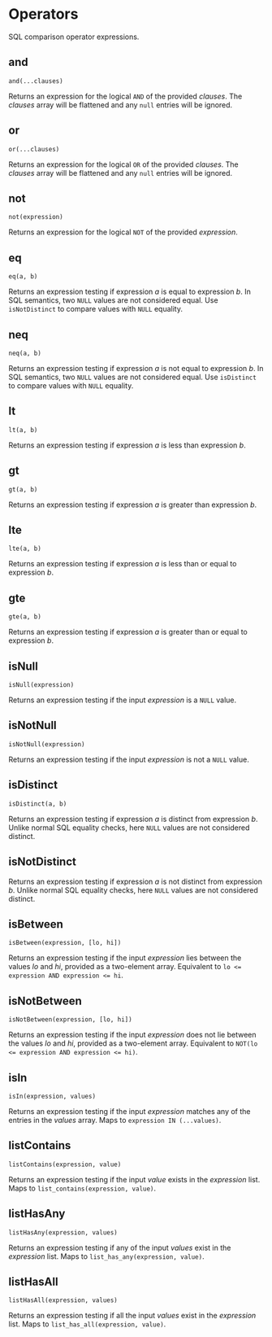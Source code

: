 # Operators

SQL comparison operator expressions.

## and

`and(...clauses)`

Returns an expression for the logical `AND` of the provided _clauses_.
The _clauses_ array will be flattened and any `null` entries will be ignored.

## or

`or(...clauses)`

Returns an expression for the logical `OR` of the provided _clauses_.
The _clauses_ array will be flattened and any `null` entries will be ignored.

## not

`not(expression)`

Returns an expression for the logical `NOT` of the provided _expression_.

## eq

`eq(a, b)`

Returns an expression testing if expression _a_ is equal to expression _b_.
In SQL semantics, two `NULL` values are not considered equal.
Use `isNotDistinct` to compare values with `NULL` equality.

## neq

`neq(a, b)`

Returns an expression testing if expression _a_ is not equal to expression _b_.
In SQL semantics, two `NULL` values are not considered equal.
Use `isDistinct` to compare values with `NULL` equality.

## lt

`lt(a, b)`

Returns an expression testing if expression _a_ is less than expression _b_.

## gt

`gt(a, b)`

Returns an expression testing if expression _a_ is greater than expression _b_.

## lte

`lte(a, b)`

Returns an expression testing if expression _a_ is less than or equal to expression _b_.

## gte

`gte(a, b)`

Returns an expression testing if expression _a_ is greater than or equal to expression _b_.

## isNull

`isNull(expression)`

Returns an expression testing if the input _expression_ is a `NULL` value.

## isNotNull

`isNotNull(expression)`

Returns an expression testing if the input _expression_ is not a `NULL` value.

## isDistinct

`isDistinct(a, b)`

Returns an expression testing if expression _a_ is distinct from expression _b_.
Unlike normal SQL equality checks, here `NULL` values are not considered distinct.

## isNotDistinct

Returns an expression testing if expression _a_ is not distinct from expression _b_.
Unlike normal SQL equality checks, here `NULL` values are not considered distinct.

## isBetween

`isBetween(expression, [lo, hi])`

Returns an expression testing if the input _expression_ lies between the values _lo_ and _hi_, provided as a two-element array.
Equivalent to `lo <= expression AND expression <= hi`.

## isNotBetween

`isNotBetween(expression, [lo, hi])`

Returns an expression testing if the input _expression_ does not lie between the values _lo_ and _hi_, provided as a two-element array.
Equivalent to `NOT(lo <= expression AND expression <= hi)`.

## isIn

`isIn(expression, values)`

Returns an expression testing if the input _expression_ matches any of the entries in the _values_ array. Maps to `expression IN (...values)`.

## listContains

`listContains(expression, value)`

Returns an expression testing if the input _value_ exists in the _expression_ list. Maps to `list_contains(expression, value)`.

## listHasAny

`listHasAny(expression, values)`

Returns an expression testing if any of the input _values_ exist in the _expression_ list. Maps to `list_has_any(expression, value)`.

## listHasAll

`listHasAll(expression, values)`

Returns an expression testing if all the input _values_ exist in the _expression_ list. Maps to `list_has_all(expression, value)`.
